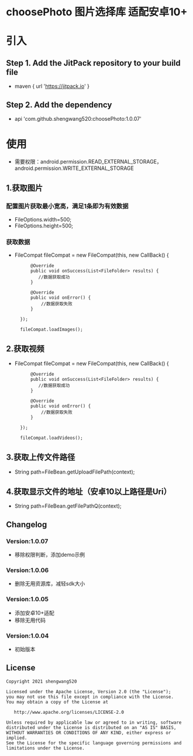 # choosePhoto  图片选择库 适配安卓10+

# 引入
## Step 1. Add the JitPack repository to your build file
* maven { url '<https://jitpack.io>' }

## Step 2. Add the dependency
* api 'com.github.shengwang520:choosePhoto:1.0.07'

# 使用
* 需要权限：android.permission.READ_EXTERNAL_STORAGE，android.permission.WRITE_EXTERNAL_STORAGE

## 1.获取图片
### 配置图片获取最小宽高，满足1条即为有效数据
* FileOptions.width=500;
* FileOptions.height=500;

### 获取数据
* FileCompat fileCompat = new FileCompat(this, new CallBack() {

            @Override
            public void onSuccess(List<FileFolder> results) {
               //数据获取成功
            }
            
            @Override
            public void onError() {
                //数据获取失败
            }
            
        });
        
        fileCompat.loadImages();

## 2.获取视频
* FileCompat fileCompat = new FileCompat(this, new CallBack() {

            @Override
            public void onSuccess(List<FileFolder> results) {
               //数据获取成功
            }
            
            @Override
            public void onError() {
                //数据获取失败
            }
            
        });
        
        fileCompat.loadVideos();

## 3.获取上传文件路径
* String path=FileBean.getUploadFilePath(context);

## 4.获取显示文件的地址（安卓10以上路径是Uri）
* String path=FileBean.getFilePathQ(context);

##  Changelog

### Version:1.0.07
* 移除权限判断，添加demo示例

### Version:1.0.06
* 删除无用资源库，减轻sdk大小

### Version:1.0.05
* 添加安卓10+适配
* 移除无用代码

### Version:1.0.04
* 初始版本

##  License

    Copyright 2021 shengwang520

    Licensed under the Apache License, Version 2.0 (the "License");
    you may not use this file except in compliance with the License.
    You may obtain a copy of the License at

       http://www.apache.org/licenses/LICENSE-2.0

    Unless required by applicable law or agreed to in writing, software
    distributed under the License is distributed on an "AS IS" BASIS,
    WITHOUT WARRANTIES OR CONDITIONS OF ANY KIND, either express or implied.
    See the License for the specific language governing permissions and
    limitations under the License.
